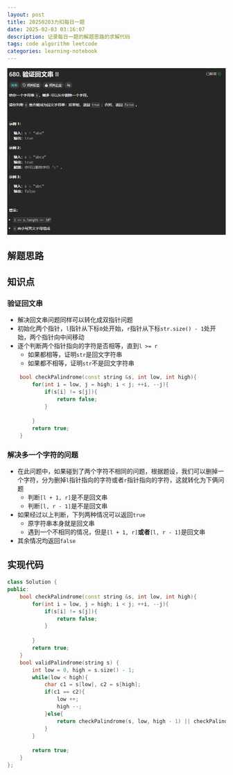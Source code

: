 ```yaml
---
layout: post
title: 20250203力扣每日一题
date: 2025-02-03 03:16:07
description: 记录每日一题的解题思路的求解代码
tags: code algorithm leetcode
categories: learning-notebook
---
```


![](/assets/img/screenshot/验证回文串2.png)

## 解题思路

## 知识点

### 验证回文串

- 解决回文串问题同样可以转化成双指针问题
- 初始化两个指针，`l`指针从下标`0`处开始，`r`指针从下标`str.size() - 1`处开始，两个指针向中间移动
- 逐个判断两个指针指向的字符是否相等，直到`l >= r`
  - 如果都相等，证明`str`是回文字符串
  - 如果都不相等，证明`str`不是回文字符串

```cpp
    bool checkPalindrome(const string &s, int low, int high){
        for(int i = low, j = high; i < j; ++i, --j){
            if(s[i] != s[j]){
                return false;
            }

        }
        return true;
    }
```

### 解决多一个字符的问题

- 在此问题中，如果碰到了两个字符不相同的问题，根据题设，我们可以删掉一个字符，分为删掉`l`指针指向的字符或者`r`指针指向的字符，这就转化为下俩问题
  - 判断`[l + 1, r]`是不是回文串
  - 判断`[l, r - 1]`是不是回文串
- 如果经过以上判断，下列两种情况可以返回`true`
  - 原字符串本身就是回文串
  - 遇到一个不相同的情况，但是`[l + 1, r]`**或者**`[l, r - 1]`是回文串
- 其余情况均返回`false`

## 实现代码

```cpp
class Solution {
public:
    bool checkPalindrome(const string &s, int low, int high){
        for(int i = low, j = high; i < j; ++i, --j){
            if(s[i] != s[j]){
                return false;
            }

        }
        return true;
    }
    bool validPalindrome(string s) {
        int low = 0, high = s.size() - 1;
        while(low < high){
            char c1 = s[low], c2 = s[high];
            if(c1 == c2){
                low ++;
                high --;
            }else{
                return checkPalindrome(s, low, high - 1) || checkPalindrome(s, low + 1, high);
            }
        }

        return true;
    }
};
```
